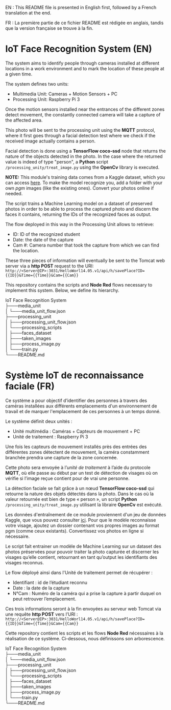 EN : This README file is presented in English first, followed by a French translation at the end.

FR : La première partie de ce fichier README est rédigée en anglais, tandis que la version française se trouve à la fin.

# IoT Face Recognition System (EN)
The system aims to identify people through cameras installed at different locations in a work environment and to mark the location of these people at a given time.

The system defines two units:

* Multimedia Unit: Cameras + Motion Sensors + PC
* Processing Unit: Raspberry Pi 3
  
Once the motion sensors installed near the entrances of the different zones detect movement, the constantly connected camera will take a capture of the affected area.

This photo will be sent to the processing unit using the **MQTT** protocol, where it first goes through a facial detection test where we check if the received image actually contains a person.

Facial detection is done using a **TensorFlow coco-ssd** node that returns the nature of the objects detected in the photo.
In the case where the returned value is indeed of type "person", a **Python** script `/processing_unity/treat_image.py` using the **OpenCv** library is executed.

**NOTE:** This module's training data comes from a Kaggle dataset, which you can access [here]([https://](https://www.kaggle.com/datasets/kasikrit/att-database-of-faces)). To make the model recognize you, add a folder with your own *pgm* images (like the existing ones). Convert your photos online if needed.

The script trains a Machine Learning model on a dataset of preserved photos in order to be able to process the captured photo and discern the faces it contains, returning the IDs of the recognized faces as output.

The flow deployed in this way in the Processing Unit allows to retrieve:

* ID: ID of the recognized student
* Date: the date of the capture
* Cam #: Camera number that took the capture from which we can find the location.

These three pieces of information will eventually be sent to the Tomcat web server via a **http POST** request to the URI:
`http://<Server@IP>:3031/HelloWorl14.05.v1/api/h/savePlace?ID={{ID}}&Time={{Time}}&Cam={{Cam}}`

This repository contains the scripts and **Node Red** flows necessary to implement this system. Below, we define its hierarchy.

IoT Face Recognition System  
├───media_unit  
│   └───media_unit_flow.json  
├───processing_unit  
│   ├───processing_unit_flow.json  
│   └───processing_scripts  
│       ├───faces_dataset  
│       ├───taken_images  
│       ├───process_image.py  
│       └───train.py  
└───README.md

# Système IoT de reconnaissance faciale (FR)

Ce système a pour objectif d’identifier des personnes à travers des caméras installées aux différents emplacements d'un environnement de travail et de marquer l'emplacement de ces personnes à un temps donné.

Le système définit deux unités :
* Unité multimédia : Caméras + Capteurs de mouvement + PC
* Unité de traitement : Raspberry Pi 3
  
Une fois les capteurs de mouvement installés près des entrées des différentes zones détectent de mouvement, la caméra constamment branchée prendra une capture de la zone concernée.

Cette photo sera envoyée à l’*unité de traitement* à l’aide du protocole **MQTT**, où elle passe au début par un test de détection de visages où on vérifie si l’image reçue contient pour de vrai une personne.

La détection faciale se fait grâce à un nœud **TensorFlow coco-ssd** qui retourne la nature des objets détectés dans la photo.
Dans le cas où la valeur retournée est bien de type « person », un script **Python** `/processing_unity/treat_image.py` utilisant la libraire **OpenCv** est exécuté.

Les données d'entraînement de ce module proviennent d'un jeu de données Kaggle, que vous pouvez consulter [ici](https://www.kaggle.com/datasets/kasikrit/att-database-of-faces). Pour que le modèle reconnaisse votre visage, ajoutez un dossier contenant vos propres images au format pgm (comme ceux existants). Convertissez vos photos en ligne si nécessaire.

Le script fait entrainer un modèle de Machine Learning sur un dataset des photos préservées pour pouvoir traiter la photo capturée et discerner les visages qu’elle contient, retournant en tant qu’output les identifiants des visages reconnus.

Le flow déployé ainsi dans l'Unité de traitement permet de récupérer :
* Identifiant : id de l’étudiant reconnu
* Date : la date de la capture
* N°Cam : Numéro de la caméra qui a prise la capture à partir duquel on peut retrouver l’emplacement.

Ces trois informations seront à la fin envoyées au serveur web Tomcat via une requête **http POST** vers l’URI :
`http://<Server@IP>:3031/HelloWorl14.05.v1/api/h/savePlace?ID={{ID}}&Time={{Time}}&Cam={{Cam}}`

Cette repository contient les scripts et les flows **Node Red** nécessaires à la réalisation de ce système. Ci-dessous, nous définissons son arborescence.

IoT Face Recognition System  
├───media_unit  
│   └───media_unit_flow.json  
├───processing_unit  
│   ├───processing_unit_flow.json  
│   └───processing_scripts  
│       ├───faces_dataset  
│       ├───taken_images  
│       ├───process_image.py   
│       └───train.py  
└───README.md
